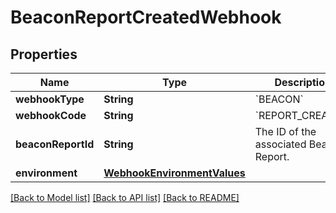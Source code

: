 # BeaconReportCreatedWebhook

## Properties
Name | Type | Description | Notes
------------ | ------------- | ------------- | -------------
**webhookType** | **String** | &#x60;BEACON&#x60; | 
**webhookCode** | **String** | &#x60;REPORT_CREATED&#x60; | 
**beaconReportId** | **String** | The ID of the associated Beacon Report. | 
**environment** | [**WebhookEnvironmentValues**](WebhookEnvironmentValues.md) |  | 

[[Back to Model list]](../README.md#documentation-for-models) [[Back to API list]](../README.md#documentation-for-api-endpoints) [[Back to README]](../README.md)


